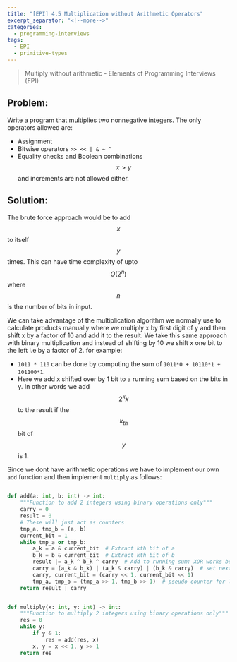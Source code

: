 ```yaml
---
title: "[EPI] 4.5 Multiplication without Arithmetic Operators"
excerpt_separator: "<!--more-->"
categories:
  - programming-interviews
tags:
  - EPI 
  - primitive-types
---
```


> Multiply without arithmetic - Elements of Programming Interviews (EPI) 

<!--more-->

## **Problem**: 
Write a program that multiplies two nonnegative integers. The only operators allowed are:
  - Assignment
  - Bitwise operators `>> << | & ~ ^`
  - Equality checks and Boolean combinations
$$x>y$$ and increments are not allowed either.

## **Solution**:
The brute force approach would be to add $$x$$ to itself $$y$$ times. This can have time complexity of upto $$O(2^n)$$ where $$n$$ is the number of bits in input.

We can take advantage of the multiplication algorithm we normally use to calculate products manually where we multiply x by first digit of y and then shift x by a factor of 10 and add it to the result. We take this same approach with binary multiplication and instead of shifting by 10 we shift x one bit to the left i.e by a factor of 2. for example:
  - `1011 * 110` can be done by computing the sum of `1011*0 + 10110*1 + 101100*1`.
  - Here we add x shifted over by 1 bit to a running sum based on the bits in y. In other words we add $$2^k x$$ to the result if the $$k_{th}$$ bit of $$y$$ is 1.

Since we dont have arithmetic operations we have to implement our own `add` function and then implement `multiply` as follows:

```python
    
def add(a: int, b: int) -> int:
    """Function to add 2 integers using binary operations only""" 
    carry = 0
    result = 0
    # These will just act as counters
    tmp_a, tmp_b = (a, b)
    current_bit = 1
    while tmp_a or tmp_b:
        a_k = a & current_bit  # Extract kth bit of a
        b_k = b & current_bit  # Extract kth bit of b
        result |= a_k ^ b_k ^ carry  # Add to running sum: XOR works because it will give 1 if all 3 are 1, it will give 0 if any 2 are 1. and 1 otherwise.
        carry = (a_k & b_k) | (a_k & carry) | (b_k & carry)  # set next value of carry forward if any 2 values are 1s then we need to carry forward.
        carry, current_bit = (carry << 1, current_bit << 1)
        tmp_a, tmp_b = (tmp_a >> 1, tmp_b >> 1)  # pseudo counter for loop
    return result | carry


def multiply(x: int, y: int) -> int:
    """Function to multiply 2 integers using binary operations only"""
    res = 0
    while y:
        if y & 1:
            res = add(res, x)
        x, y = x << 1, y >> 1
    return res

```
